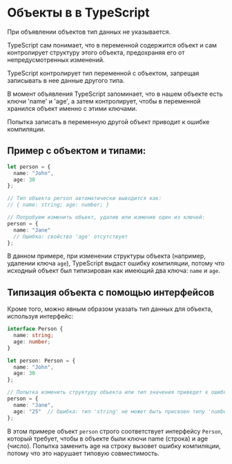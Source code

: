 # Объекты в в TypeScript
При объявлении объектов тип данных не указывается. 

TypeScript сам понимает, что в переменной содержится объект и сам контролирует структуру этого объекта, предохраняя его от непредусмотренных изменений.

TypeScript контролирует тип переменной с объектом, запрещая записывать в нее данные другого типа.

В момент объявления TypeScript запоминает, что в нашем объекте есть ключи 'name' и 'age', а затем контролирует, чтобы в переменной хранился объект именно с этими ключами.

Попытка записать в переменную другой объект приводит к ошибке компиляции.

## Пример с объектом и типами:
```typescript
let person = {
  name: "John",
  age: 30
};

// Тип объекта person автоматически выводится как:
// { name: string; age: number; }

// Попробуем изменить объект, удалив или изменив один из ключей:
person = {
  name: "Jane"
  // Ошибка: свойство 'age' отсутствует
};
```

В данном примере, при изменении структуры объекта (например, удалении ключа `age`), TypeScript выдаст ошибку компиляции, потому что исходный объект был типизирован как имеющий два ключа: `name` и `age`.

## Типизация объекта с помощью интерфейсов
Кроме того, можно явным образом указать тип данных для объекта, используя интерфейс:
```typescript
interface Person {
  name: string;
  age: number;
}

let person: Person = {
  name: "John",
  age: 30
};

// Попытка изменить структуру объекта или тип значения приведет к ошибке:
person = {
  name: "Jane",
  age: "25"  // Ошибка: тип 'string' не может быть присвоен типу 'number'
};
```

В этом примере объект `person` строго соответствует интерфейсу `Person`, который требует, чтобы в объекте были ключи name (строка) и age (число). Попытка заменить age на строку вызовет ошибку компиляции, потому что это нарушает типовую совместимость.

